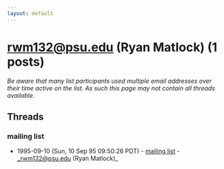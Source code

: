 ```yaml
---
layout: default
---
```


# rwm132@psu.edu (Ryan Matlock) (1 posts)

_Be aware that many list participants used multiple email addresses over their time active on the list. As such this page may not contain all threads available._

## Threads

### mailing list
+ 1995-09-10 (Sun, 10 Sep 95 09:50:26 PDT) - [mailing list](/archive/1995/09/f9a2d309946594603821ea84418b94c8537a5db7740919773fb5d08aab545cb5) - _rwm132@psu.edu (Ryan Matlock)_

